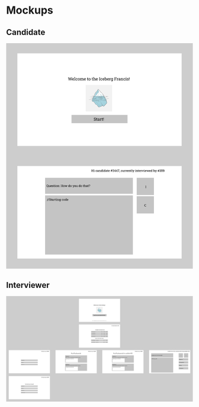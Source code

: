 # Mockups

## Candidate

![candidate mockup](./img/mockup_candidate.png)

## Interviewer

![interviewer mockup](./img/mockup_interviewer.png)